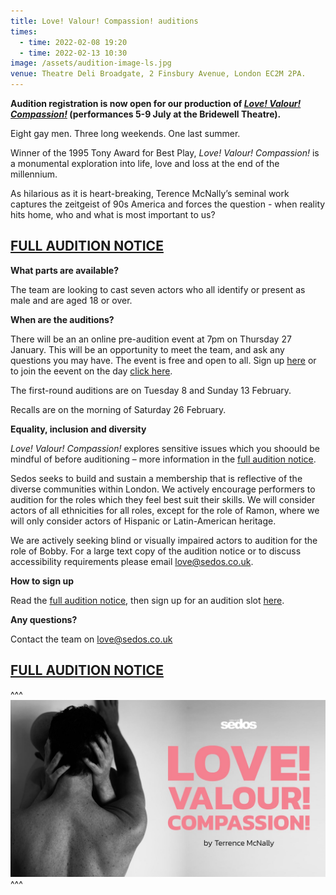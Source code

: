 ```yaml
---
title: Love! Valour! Compassion! auditions
times:
  - time: 2022-02-08 19:20
  - time: 2022-02-13 10:30
image: /assets/audition-image-ls.jpg
venue: Theatre Deli Broadgate, 2 Finsbury Avenue, London EC2M 2PA.
---
```

**Audition registration is now open for our production of *[Love! Valour! Compassion!](https://sedos.co.uk/shows/2021-love-valour-compassion)* (performances 5-9 July at the Bridewell Theatre).**

Eight gay men.
Three long weekends.
One last summer.

Winner of the 1995 Tony Award for Best Play, *Love! Valour! Compassion!* is a monumental exploration into life, love and loss at the end of the millennium.

As hilarious as it is heart-breaking, Terence McNally’s seminal work captures the zeitgeist of 90s America and forces the question - when reality hits home, who and what is most important to us?

## **[FULL AUDITION NOTICE](https://drive.google.com/file/d/1SwfAR58kquVFSB8r38rwjsRiDazGfWlD/view)**

**What parts are available?**

The team are looking to cast seven actors who all identify or present as male and are aged 18 or over.

**When are the auditions?**

There will be an an online pre-audition event at 7pm on Thursday 27 January. This will be an opportunity to meet the team, and ask any questions you may have. The event is free and open to all. Sign up [here](https://membership.sedos.co.uk/signup/95) or to join the eevent on the day [click here](https://meet.google.com/jhw-aopo-wbk?pli=1). 

The first-round auditions are on Tuesday 8 and Sunday 13 February. 

Recalls are on the morning of Saturday 26 February.

**Equality, inclusion and diversity**

*Love! Valour! Compassion!* explores sensitive issues which you shoould be mindful of before auditioning – more information in the [full audition notice](https://drive.google.com/file/d/1SwfAR58kquVFSB8r38rwjsRiDazGfWlD/view).  

Sedos seeks to build and sustain a membership that is reflective of the diverse communities within London. We actively encourage performers to audition for the roles which they feel best suit their skills. We will consider actors of all ethnicities for all roles, except for the role of Ramon, where we will only consider actors of Hispanic or Latin-American heritage.

We are actively seeking blind or visually impaired actors to audition for the role of Bobby. For a large text copy of the
audition notice or to discuss accessibility requirements please email love@sedos.co.uk.

**How to sign up**

Read the [full audition notice](https://drive.google.com/file/d/1SwfAR58kquVFSB8r38rwjsRiDazGfWlD/view), then sign up for an audition slot [here](https://membership.sedos.co.uk/signup/96).

**Any questions?**

Contact the team on [love@sedos.co.uk](mailto:love@sedos.co.uk)

## **[FULL AUDITION NOTICE](https://drive.google.com/file/d/1SwfAR58kquVFSB8r38rwjsRiDazGfWlD/view)**

^^^ ![](/assets/audition-image-ls.jpg)
^^^